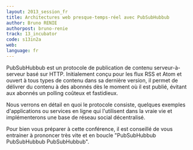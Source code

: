 ```yaml
---
layout: 2013_session_fr
title: Architectures web presque-temps-réel avec PubSubHubbub
author: Bruno RENIE
authorpost: bruno-renie
track: 13_incubator
code: s13in2a
web: 
language: fr
---
```


PubSubHubbub est un protocole de publication de contenu serveur-à-serveur basé sur HTTP. Initialement conçu pour les flux RSS et Atom et ouvert à tous types de contenu dans sa dernière version, il permet de délivrer du contenu à des abonnés dès le moment où il est publié, évitant aux abonnés un polling coûteux et fastidieux.

Nous verrons en détail en quoi le protocole consiste, quelques exemples d'applications ou services en ligne qui l'utilisent dans la vraie vie et implémenterons une base de réseau social décentralisé.

Pour bien vous préparer à cette conférence, il est conseillé de vous entrainer à prononcer très vite et en boucle "PubSubHubbub PubSubHubbub PubSubHubbub".